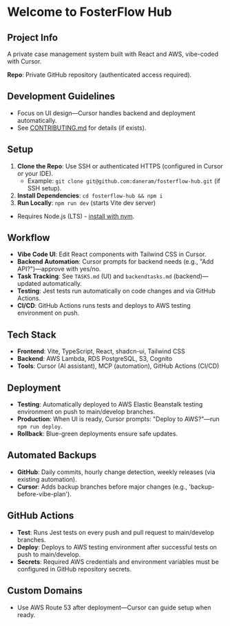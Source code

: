 # Welcome to FosterFlow Hub

## Project Info
A private case management system built with React and AWS, vibe-coded with Cursor.

**Repo**: Private GitHub repository (authenticated access required).

## Development Guidelines
- Focus on UI design—Cursor handles backend and deployment automatically.
- See [CONTRIBUTING.md](./CONTRIBUTING.md) for details (if exists).

## Setup
1. **Clone the Repo**: Use SSH or authenticated HTTPS (configured in Cursor or your IDE).  
   - Example: `git clone git@github.com:daneram/fosterflow-hub.git` (if SSH setup).  
2. **Install Dependencies**: `cd fosterflow-hub && npm i`  
3. **Run Locally**: `npm run dev` (starts Vite dev server)  
- Requires Node.js (LTS) - [install with nvm](https://github.com/nvm-sh/nvm#installing-and-updating).

## Workflow
- **Vibe Code UI**: Edit React components with Tailwind CSS in Cursor.
- **Backend Automation**: Cursor prompts for backend needs (e.g., "Add API?")—approve with yes/no.
- **Task Tracking**: See `TASKS.md` (UI) and `backendtasks.md` (backend)—updated automatically.
- **Testing**: Jest tests run automatically on code changes and via GitHub Actions.
- **CI/CD**: GitHub Actions runs tests and deploys to AWS testing environment on push.

## Tech Stack
- **Frontend**: Vite, TypeScript, React, shadcn-ui, Tailwind CSS
- **Backend**: AWS Lambda, RDS PostgreSQL, S3, Cognito
- **Tools**: Cursor (AI assistant), MCP (automation), GitHub Actions (CI/CD)

## Deployment
- **Testing**: Automatically deployed to AWS Elastic Beanstalk testing environment on push to main/develop branches.
- **Production**: When UI is ready, Cursor prompts: "Deploy to AWS?"—run `npm run deploy`.
- **Rollback**: Blue-green deployments ensure safe updates.

## Automated Backups
- **GitHub**: Daily commits, hourly change detection, weekly releases (via existing automation).
- **Cursor**: Adds backup branches before major changes (e.g., 'backup-before-vibe-plan').

## GitHub Actions
- **Test**: Runs Jest tests on every push and pull request to main/develop branches.
- **Deploy**: Deploys to AWS testing environment after successful tests on push to main/develop.
- **Secrets**: Required AWS credentials and environment variables must be configured in GitHub repository secrets.

## Custom Domains
- Use AWS Route 53 after deployment—Cursor can guide setup when ready.
